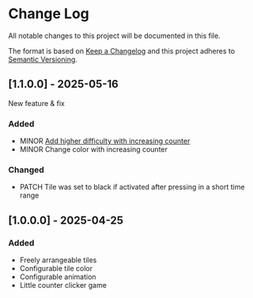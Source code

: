 # Change Log

All notable changes to this project will be documented in this file.

The format is based on [Keep a Changelog](http://keepachangelog.com/)
and this project adheres to [Semantic Versioning](http://semver.org/).

## [1.1.0.0] - 2025-05-16

New feature & fix

### Added

- MINOR [Add higher difficulty with increasing counter](https://github.com/Serveny/streamdeck-matrix/issues/1)
- MINOR Change color with increasing counter

### Changed

- PATCH Tile was set to black if activated after pressing in a short time range

## [1.0.0.0] - 2025-04-25

### Added

- Freely arrangeable tiles
- Configurable tile color
- Configurable animation
- Little counter clicker game

